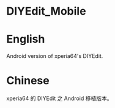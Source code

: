 # DIYEdit_Mobile
# English
Android version of xperia64's DIYEdit.
# Chinese
xperia64 的 DIYEdit 之 Android 移植版本。
